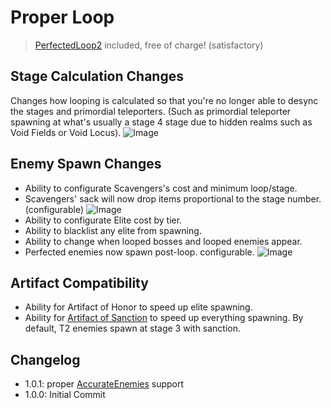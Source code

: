 # Proper Loop
> [PerfectedLoop2](https://thunderstore.io/package/arimah/PerfectedLoop/) included, free of charge! (satisfactory)

## Stage Calculation Changes
Changes how looping is calculated so that you're no longer able to desync the stages and primordial teleporters. (Such as primordial teleporter spawning at what's usually a stage 4 stage due to hidden realms such as Void Fields or Void Locus).
![Image](https://media.discordapp.net/attachments/515678821408571392/1081725955023835218/20230304182018_1.jpg)

## Enemy Spawn Changes
- Ability to configurate Scavengers's cost and minimum loop/stage.
- Scavengers' sack will now drop items proportional to the stage number. (configurable)
![Image](https://media.discordapp.net/attachments/515678821408571392/1081730188682989608/20230305090858_1.jpg)
- Ability to configurate Elite cost by tier.
- Ability to blacklist any elite from spawning.
- Ability to change when looped bosses and looped enemies appear.
- Perfected enemies now spawn post-loop. configurable.
![Image](https://media.discordapp.net/attachments/515678821408571392/1081725956386983956/20230305075336_1.jpg)

## Artifact Compatibility
- Ability for Artifact of Honor to speed up elite spawning.
- Ability for [Artifact of Sanction](https://thunderstore.io/package/William758/ZetArtifacts/) to speed up everything spawning. By default, T2 enemies spawn at stage 3 with sanction.

## Changelog
- 1.0.1: proper [AccurateEnemies](https://thunderstore.io/package/Moffein/AccurateEnemies/) support
- 1.0.0: Initial Commit